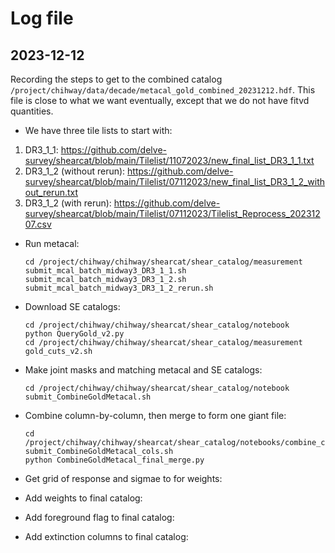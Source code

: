 # Log file

## 2023-12-12

Recording the steps to get to the combined catalog `/project/chihway/data/decade/metacal_gold_combined_20231212.hdf`. This file is close to what we want eventually, except that we do not have fitvd quantities.

* We have three tile lists to start with:
1) DR3_1_1: https://github.com/delve-survey/shearcat/blob/main/Tilelist/11072023/new_final_list_DR3_1_1.txt
2) DR3_1_2 (without rerun): https://github.com/delve-survey/shearcat/blob/main/Tilelist/07112023/new_final_list_DR3_1_2_without_rerun.txt
3) DR3_1_2 (with rerun): https://github.com/delve-survey/shearcat/blob/main/Tilelist/07112023/Tilelist_Reprocess_20231207.csv

* Run metacal:

  ```
  cd /project/chihway/chihway/shearcat/shear_catalog/measurement
  submit_mcal_batch_midway3_DR3_1_1.sh
  submit_mcal_batch_midway3_DR3_1_2.sh
  submit_mcal_batch_midway3_DR3_1_2_rerun.sh
  ```
  
* Download SE catalogs:

  ```
  cd /project/chihway/chihway/shearcat/shear_catalog/notebook
  python QueryGold_v2.py
  cd /project/chihway/chihway/shearcat/shear_catalog/measurement
  gold_cuts_v2.sh
  ```

* Make joint masks and matching metacal and SE catalogs:

  ```
  cd /project/chihway/chihway/shearcat/shear_catalog/notebook
  submit_CombineGoldMetacal.sh 
  ```

* Combine column-by-column, then merge to form one giant file:

  ```
  cd /project/chihway/chihway/shearcat/shear_catalog/notebooks/combine_column_20231212
  submit_CombineGoldMetacal_cols.sh
  python CombineGoldMetacal_final_merge.py
  ```
  
* Get grid of response and sigmae to for weights:
* Add weights to final catalog:
* Add foreground flag to final catalog:
* Add extinction columns to final catalog:

